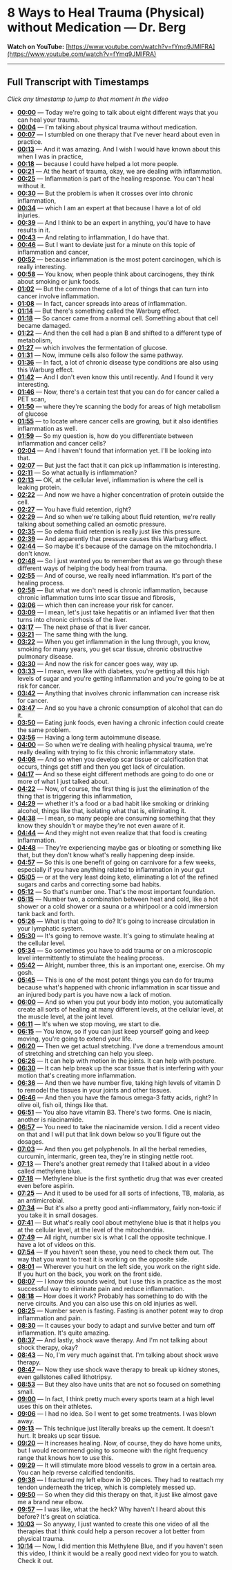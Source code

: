 # 8 Ways to Heal Trauma (Physical) without Medication — Dr. Berg

**Watch on YouTube:** [https://www.youtube.com/watch?v=fYmq9JMlFRA](https://www.youtube.com/watch?v=fYmq9JMlFRA)

---

## Full Transcript with Timestamps

*Click any timestamp to jump to that moment in the video*

- **[00:00](https://www.youtube.com/watch?v=fYmq9JMlFRA&t=0s)** — Today we're going to talk about eight different ways that you can heal your trauma.
- **[00:04](https://www.youtube.com/watch?v=fYmq9JMlFRA&t=4s)** — I'm talking about physical trauma without medication.
- **[00:07](https://www.youtube.com/watch?v=fYmq9JMlFRA&t=7s)** — I stumbled on one therapy that I've never heard about even in practice.
- **[00:13](https://www.youtube.com/watch?v=fYmq9JMlFRA&t=13s)** — And it was amazing. And I wish I would have known about this when I was in practice,
- **[00:18](https://www.youtube.com/watch?v=fYmq9JMlFRA&t=18s)** — because I could have helped a lot more people.
- **[00:21](https://www.youtube.com/watch?v=fYmq9JMlFRA&t=21s)** — At the heart of trauma, okay, we are dealing with inflammation.
- **[00:25](https://www.youtube.com/watch?v=fYmq9JMlFRA&t=25s)** — Inflammation is part of the healing response. You can't heal without it.
- **[00:30](https://www.youtube.com/watch?v=fYmq9JMlFRA&t=30s)** — But the problem is when it crosses over into chronic inflammation,
- **[00:34](https://www.youtube.com/watch?v=fYmq9JMlFRA&t=34s)** — which I am an expert at that because I have a lot of old injuries.
- **[00:39](https://www.youtube.com/watch?v=fYmq9JMlFRA&t=39s)** — And I think to be an expert in anything, you'd have to have results in it.
- **[00:43](https://www.youtube.com/watch?v=fYmq9JMlFRA&t=43s)** — And relating to inflammation, I do have that.
- **[00:46](https://www.youtube.com/watch?v=fYmq9JMlFRA&t=46s)** — But I want to deviate just for a minute on this topic of inflammation and cancer,
- **[00:52](https://www.youtube.com/watch?v=fYmq9JMlFRA&t=52s)** — because inflammation is the most potent carcinogen, which is really interesting.
- **[00:58](https://www.youtube.com/watch?v=fYmq9JMlFRA&t=58s)** — You know, when people think about carcinogens, they think about smoking or junk foods.
- **[01:02](https://www.youtube.com/watch?v=fYmq9JMlFRA&t=62s)** — But the common theme of a lot of things that can turn into cancer involve inflammation.
- **[01:08](https://www.youtube.com/watch?v=fYmq9JMlFRA&t=68s)** — In fact, cancer spreads into areas of inflammation.
- **[01:14](https://www.youtube.com/watch?v=fYmq9JMlFRA&t=74s)** — But there's something called the Warburg effect.
- **[01:18](https://www.youtube.com/watch?v=fYmq9JMlFRA&t=78s)** — So cancer came from a normal cell. Something about that cell became damaged.
- **[01:22](https://www.youtube.com/watch?v=fYmq9JMlFRA&t=82s)** — And then the cell had a plan B and shifted to a different type of metabolism,
- **[01:27](https://www.youtube.com/watch?v=fYmq9JMlFRA&t=87s)** — which involves the fermentation of glucose.
- **[01:31](https://www.youtube.com/watch?v=fYmq9JMlFRA&t=91s)** — Now, immune cells also follow the same pathway.
- **[01:36](https://www.youtube.com/watch?v=fYmq9JMlFRA&t=96s)** — In fact, a lot of chronic disease type conditions are also using this Warburg effect.
- **[01:42](https://www.youtube.com/watch?v=fYmq9JMlFRA&t=102s)** — And I don't even know this until recently. And I found it very interesting.
- **[01:46](https://www.youtube.com/watch?v=fYmq9JMlFRA&t=106s)** — Now, there's a certain test that you can do for cancer called a PET scan,
- **[01:50](https://www.youtube.com/watch?v=fYmq9JMlFRA&t=110s)** — where they're scanning the body for areas of high metabolism of glucose
- **[01:55](https://www.youtube.com/watch?v=fYmq9JMlFRA&t=115s)** — to locate where cancer cells are growing, but it also identifies inflammation as well.
- **[01:59](https://www.youtube.com/watch?v=fYmq9JMlFRA&t=119s)** — So my question is, how do you differentiate between inflammation and cancer cells?
- **[02:04](https://www.youtube.com/watch?v=fYmq9JMlFRA&t=124s)** — And I haven't found that information yet. I'll be looking into that.
- **[02:07](https://www.youtube.com/watch?v=fYmq9JMlFRA&t=127s)** — But just the fact that it can pick up inflammation is interesting.
- **[02:11](https://www.youtube.com/watch?v=fYmq9JMlFRA&t=131s)** — So what actually is inflammation?
- **[02:13](https://www.youtube.com/watch?v=fYmq9JMlFRA&t=133s)** — OK, at the cellular level, inflammation is where the cell is leaking protein.
- **[02:22](https://www.youtube.com/watch?v=fYmq9JMlFRA&t=142s)** — And now we have a higher concentration of protein outside the cell.
- **[02:27](https://www.youtube.com/watch?v=fYmq9JMlFRA&t=147s)** — You have fluid retention, right?
- **[02:29](https://www.youtube.com/watch?v=fYmq9JMlFRA&t=149s)** — And so when we're talking about fluid retention, we're really talking about something called an osmotic pressure.
- **[02:35](https://www.youtube.com/watch?v=fYmq9JMlFRA&t=155s)** — So edema fluid retention is really just like this pressure.
- **[02:39](https://www.youtube.com/watch?v=fYmq9JMlFRA&t=159s)** — And apparently that pressure causes this Warburg effect.
- **[02:44](https://www.youtube.com/watch?v=fYmq9JMlFRA&t=164s)** — So maybe it's because of the damage on the mitochondria. I don't know.
- **[02:48](https://www.youtube.com/watch?v=fYmq9JMlFRA&t=168s)** — So I just wanted you to remember that as we go through these different ways of helping the body heal from trauma.
- **[02:55](https://www.youtube.com/watch?v=fYmq9JMlFRA&t=175s)** — And of course, we really need inflammation. It's part of the healing process.
- **[02:58](https://www.youtube.com/watch?v=fYmq9JMlFRA&t=178s)** — But what we don't need is chronic inflammation, because chronic inflammation turns into scar tissue and fibrosis,
- **[03:06](https://www.youtube.com/watch?v=fYmq9JMlFRA&t=186s)** — which then can increase your risk for cancer.
- **[03:09](https://www.youtube.com/watch?v=fYmq9JMlFRA&t=189s)** — I mean, let's just take hepatitis or an inflamed liver that then turns into chronic cirrhosis of the liver.
- **[03:17](https://www.youtube.com/watch?v=fYmq9JMlFRA&t=197s)** — The next phase of that is liver cancer.
- **[03:21](https://www.youtube.com/watch?v=fYmq9JMlFRA&t=201s)** — The same thing with the lung.
- **[03:22](https://www.youtube.com/watch?v=fYmq9JMlFRA&t=202s)** — When you get inflammation in the lung through, you know, smoking for many years, you get scar tissue, chronic obstructive pulmonary disease.
- **[03:30](https://www.youtube.com/watch?v=fYmq9JMlFRA&t=210s)** — And now the risk for cancer goes way, way up.
- **[03:33](https://www.youtube.com/watch?v=fYmq9JMlFRA&t=213s)** — I mean, even like with diabetes, you're getting all this high levels of sugar and you're getting inflammation and you're going to be at risk for cancer.
- **[03:42](https://www.youtube.com/watch?v=fYmq9JMlFRA&t=222s)** — Anything that involves chronic inflammation can increase risk for cancer.
- **[03:47](https://www.youtube.com/watch?v=fYmq9JMlFRA&t=227s)** — And so you have a chronic consumption of alcohol that can do it.
- **[03:50](https://www.youtube.com/watch?v=fYmq9JMlFRA&t=230s)** — Eating junk foods, even having a chronic infection could create the same problem.
- **[03:56](https://www.youtube.com/watch?v=fYmq9JMlFRA&t=236s)** — Having a long term autoimmune disease.
- **[04:00](https://www.youtube.com/watch?v=fYmq9JMlFRA&t=240s)** — So when we're dealing with healing physical trauma, we're really dealing with trying to fix this chronic inflammatory state.
- **[04:08](https://www.youtube.com/watch?v=fYmq9JMlFRA&t=248s)** — And so when you develop scar tissue or calcification that occurs, things get stiff and then you get lack of circulation.
- **[04:17](https://www.youtube.com/watch?v=fYmq9JMlFRA&t=257s)** — And so these eight different methods are going to do one or more of what I just talked about.
- **[04:22](https://www.youtube.com/watch?v=fYmq9JMlFRA&t=262s)** — Now, of course, the first thing is just the elimination of the thing that is triggering this inflammation,
- **[04:29](https://www.youtube.com/watch?v=fYmq9JMlFRA&t=269s)** — whether it's a food or a bad habit like smoking or drinking alcohol, things like that, isolating what that is, eliminating it.
- **[04:38](https://www.youtube.com/watch?v=fYmq9JMlFRA&t=278s)** — I mean, so many people are consuming something that they know they shouldn't or maybe they're not even aware of it.
- **[04:44](https://www.youtube.com/watch?v=fYmq9JMlFRA&t=284s)** — And they might not even realize that that food is creating inflammation.
- **[04:48](https://www.youtube.com/watch?v=fYmq9JMlFRA&t=288s)** — They're experiencing maybe gas or bloating or something like that, but they don't know what's really happening deep inside.
- **[04:57](https://www.youtube.com/watch?v=fYmq9JMlFRA&t=297s)** — So this is one benefit of going on carnivore for a few weeks, especially if you have anything related to inflammation in your gut
- **[05:05](https://www.youtube.com/watch?v=fYmq9JMlFRA&t=305s)** — or at the very least doing keto, eliminating a lot of the refined sugars and carbs and correcting some bad habits.
- **[05:12](https://www.youtube.com/watch?v=fYmq9JMlFRA&t=312s)** — So that's number one. That's the most important foundation.
- **[05:15](https://www.youtube.com/watch?v=fYmq9JMlFRA&t=315s)** — Number two, a combination between heat and cold, like a hot shower or a cold shower or a sauna or a whirlpool or a cold immersion tank back and forth.
- **[05:26](https://www.youtube.com/watch?v=fYmq9JMlFRA&t=326s)** — What is that going to do? It's going to increase circulation in your lymphatic system.
- **[05:30](https://www.youtube.com/watch?v=fYmq9JMlFRA&t=330s)** — It's going to remove waste. It's going to stimulate healing at the cellular level.
- **[05:34](https://www.youtube.com/watch?v=fYmq9JMlFRA&t=334s)** — So sometimes you have to add trauma or on a microscopic level intermittently to stimulate the healing process.
- **[05:42](https://www.youtube.com/watch?v=fYmq9JMlFRA&t=342s)** — Alright, number three, this is an important one, exercise. Oh my gosh.
- **[05:45](https://www.youtube.com/watch?v=fYmq9JMlFRA&t=345s)** — This is one of the most potent things you can do for trauma because what's happened with chronic inflammation in scar tissue and an injured body part is you have now a lack of motion.
- **[06:00](https://www.youtube.com/watch?v=fYmq9JMlFRA&t=360s)** — And so when you put your body into motion, you automatically create all sorts of healing at many different levels, at the cellular level, at the muscle level, at the joint level.
- **[06:11](https://www.youtube.com/watch?v=fYmq9JMlFRA&t=371s)** — It's when we stop moving, we start to die.
- **[06:15](https://www.youtube.com/watch?v=fYmq9JMlFRA&t=375s)** — You know, so if you can just keep yourself going and keep moving, you're going to extend your life.
- **[06:20](https://www.youtube.com/watch?v=fYmq9JMlFRA&t=380s)** — Then we get actual stretching. I've done a tremendous amount of stretching and stretching can help you sleep.
- **[06:26](https://www.youtube.com/watch?v=fYmq9JMlFRA&t=386s)** — It can help with motion in the joints. It can help with posture.
- **[06:30](https://www.youtube.com/watch?v=fYmq9JMlFRA&t=390s)** — It can help break up the scar tissue that is interfering with your motion that's creating more inflammation.
- **[06:36](https://www.youtube.com/watch?v=fYmq9JMlFRA&t=396s)** — And then we have number five, taking high levels of vitamin D to remodel the tissues in your joints and other tissues.
- **[06:46](https://www.youtube.com/watch?v=fYmq9JMlFRA&t=406s)** — And then you have the famous omega-3 fatty acids, right? In olive oil, fish oil, things like that.
- **[06:51](https://www.youtube.com/watch?v=fYmq9JMlFRA&t=411s)** — You also have vitamin B3. There's two forms. One is niacin, another is niacinamide.
- **[06:57](https://www.youtube.com/watch?v=fYmq9JMlFRA&t=417s)** — You need to take the niacinamide version. I did a recent video on that and I will put that link down below so you'll figure out the dosages.
- **[07:03](https://www.youtube.com/watch?v=fYmq9JMlFRA&t=423s)** — And then you get polyphenols. In all the herbal remedies, curcumin, intermaric, green tea, they're in stinging nettle root.
- **[07:13](https://www.youtube.com/watch?v=fYmq9JMlFRA&t=433s)** — There's another great remedy that I talked about in a video called methylene blue.
- **[07:18](https://www.youtube.com/watch?v=fYmq9JMlFRA&t=438s)** — Methylene blue is the first synthetic drug that was ever created even before aspirin.
- **[07:25](https://www.youtube.com/watch?v=fYmq9JMlFRA&t=445s)** — And it used to be used for all sorts of infections, TB, malaria, as an antimicrobial.
- **[07:34](https://www.youtube.com/watch?v=fYmq9JMlFRA&t=454s)** — But it's also a pretty good anti-inflammatory, fairly non-toxic if you take it in small dosages.
- **[07:41](https://www.youtube.com/watch?v=fYmq9JMlFRA&t=461s)** — But what's really cool about methylene blue is that it helps you at the cellular level, at the level of the mitochondria.
- **[07:49](https://www.youtube.com/watch?v=fYmq9JMlFRA&t=469s)** — All right, number six is what I call the opposite technique. I have a lot of videos on this.
- **[07:54](https://www.youtube.com/watch?v=fYmq9JMlFRA&t=474s)** — If you haven't seen these, you need to check them out. The way that you want to treat it is working on the opposite side.
- **[08:01](https://www.youtube.com/watch?v=fYmq9JMlFRA&t=481s)** — Wherever you hurt on the left side, you work on the right side. If you hurt on the back, you work on the front side.
- **[08:07](https://www.youtube.com/watch?v=fYmq9JMlFRA&t=487s)** — I know this sounds weird, but I use this in practice as the most successful way to eliminate pain and reduce inflammation.
- **[08:18](https://www.youtube.com/watch?v=fYmq9JMlFRA&t=498s)** — How does it work? Probably has something to do with the nerve circuits. And you can also use this on old injuries as well.
- **[08:25](https://www.youtube.com/watch?v=fYmq9JMlFRA&t=505s)** — Number seven is fasting. Fasting is another potent way to drop inflammation and pain.
- **[08:30](https://www.youtube.com/watch?v=fYmq9JMlFRA&t=510s)** — It causes your body to adapt and survive better and turn off inflammation. It's quite amazing.
- **[08:37](https://www.youtube.com/watch?v=fYmq9JMlFRA&t=517s)** — And lastly, shock wave therapy. And I'm not talking about shock therapy, okay?
- **[08:43](https://www.youtube.com/watch?v=fYmq9JMlFRA&t=523s)** — No, I'm very much against that. I'm talking about shock wave therapy.
- **[08:47](https://www.youtube.com/watch?v=fYmq9JMlFRA&t=527s)** — Now they use shock wave therapy to break up kidney stones, even gallstones called lithotripsy.
- **[08:53](https://www.youtube.com/watch?v=fYmq9JMlFRA&t=533s)** — But they also have units that are not so focused on something small.
- **[09:00](https://www.youtube.com/watch?v=fYmq9JMlFRA&t=540s)** — In fact, I think pretty much every sports team at a high level uses this on their athletes.
- **[09:06](https://www.youtube.com/watch?v=fYmq9JMlFRA&t=546s)** — I had no idea. So I went to get some treatments. I was blown away.
- **[09:13](https://www.youtube.com/watch?v=fYmq9JMlFRA&t=553s)** — This technique just literally breaks up the cement. It doesn't hurt. It breaks up scar tissue.
- **[09:20](https://www.youtube.com/watch?v=fYmq9JMlFRA&t=560s)** — It increases healing. Now, of course, they do have home units, but I would recommend going to someone with the right frequency range that knows how to use this.
- **[09:29](https://www.youtube.com/watch?v=fYmq9JMlFRA&t=569s)** — It will stimulate more blood vessels to grow in a certain area. You can help reverse calcified tendonitis.
- **[09:38](https://www.youtube.com/watch?v=fYmq9JMlFRA&t=578s)** — I fractured my left elbow in 30 pieces. They had to reattach my tendon underneath the tricep, which is completely messed up.
- **[09:50](https://www.youtube.com/watch?v=fYmq9JMlFRA&t=590s)** — So when they did this therapy on that, it just like almost gave me a brand new elbow.
- **[09:57](https://www.youtube.com/watch?v=fYmq9JMlFRA&t=597s)** — I was like, what the heck? Why haven't I heard about this before? It's great on sciatica.
- **[10:03](https://www.youtube.com/watch?v=fYmq9JMlFRA&t=603s)** — So anyway, I just wanted to create this one video of all the therapies that I think could help a person recover a lot better from physical trauma.
- **[10:14](https://www.youtube.com/watch?v=fYmq9JMlFRA&t=614s)** — Now, I did mention this Methylene Blue, and if you haven't seen this video, I think it would be a really good next video for you to watch. Check it out.
